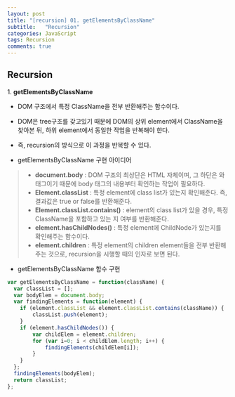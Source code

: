 ```yaml
---
layout: post
title: "[recursion] 01. getElementsByClassName"
subtitle:   "Recursion"
categories: JavaScript
tags: Recursion
comments: true
---
```


## Recursion

1\. **getElementsByClassName** 

 - DOM 구조에서 특정 ClassName을 전부 반환해주는 함수이다.
 - DOM은 tree구조를 갖고있기 때문에 DOM의 상위 element에서 ClassName을 찾아본 뒤, 하위 element에서 동일한 작업을 반복해야 햔다.
 - 즉, recursion의 방식으로 이 과정을 반복할 수 있다.

 - getElementsByClassName 구현 아이디어  
> - **document.body** : DOM 구조의 최상단은 HTML 자체이며, 그 하단은 <head>와 <body> 태그이기 때문에 body 태그의 내용부터 확인하는 작업이 필요하다.
> - **Element.classList** : 특정 element에 class list가 있는지 확인해준다. 즉, 결과값은 true or false를 반환해준다.
> - **Element.classList.contains()** : element의 class list가 있을 경우, 특정 ClassName을 포함하고 있는 지 여부를 반환해준다.
> - **element.hasChildNodes()** : 특정 element에 ChildNode가 있는지를 확인해주는 함수이다.
> - **element.children** : 특정 element의 children element들을 전부 반환해주는 것으로, recursion을 시행할 때의 인자로 보면 된다.

 - getElementsByClassName 함수 구현  
```javascript
var getElementsByClassName = function(className) {
  var classList = [];
  var bodyElem = document.body;
  var findingElements = function(element) {
  	if (element.classList && element.classList.contains(className)) {
  		classList.push(element);
  	}
  	if (element.hasChildNodes()) {
  		var childElem = element.children;
  		for (var i=0; i < childElem.length; i++) {
  			findingElements(childElem[i]);
  		}
  	}
  };
  findingElements(bodyElem);
  return classList;
};
```
